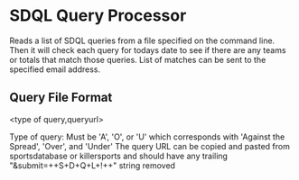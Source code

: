 # SDQL Query Processor

Reads a list of SDQL queries from a file specified on the command line.  Then it will check each query for todays date to see if there are any teams or totals that match those queries.  List of matches can be sent to the specified email address.

## Query File Format

\<type of query,queryurl\>
  
Type of query:  Must be 'A', 'O', or 'U' which corresponds with 'Against the Spread', 'Over', and 'Under'
The query URL can be copied and pasted from sportsdatabase or killersports and should have any trailing "&submit=++S+D+Q+L+!++" string removed 
